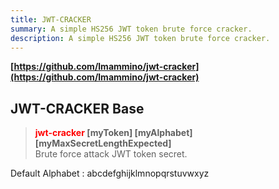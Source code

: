 ```yaml
---
title: JWT-CRACKER
summary: A simple HS256 JWT token brute force cracker.
description: A simple HS256 JWT token brute force cracker.
---
```


**[https://github.com/lmammino/jwt-cracker](https://github.com/lmammino/jwt-cracker)**

## JWT-CRACKER Base


 > 
 > **<font color=red>jwt-cracker </font> \[myToken\] \[myAlphabet\] \[myMaxSecretLengthExpected\]**</br>
 > Brute force attack JWT token secret.

Default Alphabet : abcdefghijklmnopqrstuvwxyz
